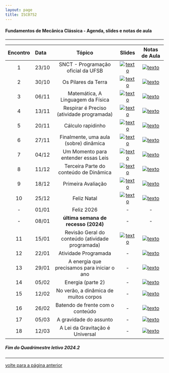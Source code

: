```yaml
---
layout: page
title: ISC0752
---
```

#### Fundamentos de Mecânica Clássica -  Agenda, slides e notas de aula  

---

| Encontro | Data  | Tópico | Slides | Notas de Aula |
| :---: | :--- |:---:| :---: | :--: |
| 1|23/10	| SNCT - Programação oficial da UFSB |  [![texto][pdf]][1] | [![texto][pdf]][1] |
| 2|30/10	| Os Pilares da Terra | [![texto][pdf]][2] | [![texto][pdf]][1] |
| 3|06/11	|	Matemática, A Linguagem da Física | [![texto][pdf]][3] | [![texto][pdf]][1] |
| 4|13/11	|	Respirar é Preciso (atividade programada) | [![texto][pdf]][4] | [![texto][pdf]][1] |
| 5|20/11	|	Cálculo rapidinho | [![texto][pdf]][5]  | [![texto][pdf]][1] |
| 6|27/11	|	Finalmente, uma aula (sobre) dinâmica | [![texto][pdf]][6] | [![texto][pdf]][1] |
| 7|04/12	|	Um Momento para entender essas Leis | [![texto][pdf]][7] | [![texto][pdf]][1] |
| 8|11/12	| Terceira Parte do conteúdo de Dinâmica | [![texto][pdf]][8] | [![texto][pdf]][1] |
| 9|18/12	|	Primeira Avaliação | [![texto][pdf]][9] | [![texto][pdf]][1] |
| 10|25/12	|	Feliz Natal | [![texto][pdf]][10]  | [![texto][pdf]][1] |
| - |01/01	| Feliz 2026 | - | - |
| - |08/01 | **última semana de recesso (2024)** | - | - |
| 11|15/01	|	 Revisão Geral do conteúdo (atividade programada)| [![texto][pdf]][11] | [![texto][pdf]][1] |
| 12|22/01	|	Atividade Programada | - | [![texto][pdf]][1] |  |
| 13|29/01	|	A energia que precisamos para iniciar o ano | - | [![texto][pdf]][1] |
| 14|05/02	|	 Energia (parte 2) | - | [![texto][pdf]][1] |  
| 15|12/02	|	No verão, a dinâmica de muitos corpos | - | [![texto][pdf]][1] |
| 16|26/02	|	Batendo de frente com o conteúdo | - | [![texto][pdf]][1] |
| 17|05/03	|	A gravidade do assunto | - | [![texto][pdf]][1] |  
| 18|12/03	|	A Lei da Gravitação é Universal | - | [![texto][pdf]][1] |


#####	Fim do Quadrimestre letivo 2024.2

---
[volte para a página anterior](https://itxesco.github.io/pages/aulas/ISC0752_index.html)  


[pdf]: https://itxesco.github.io/imagens/icones/icons16/pdf-icon.png  
[1]: https://itxesco.github.io/aulas/ISC0180/recursos/PlanoAtividadesES1.pdf "atualizar"  
[2]: https://itxesco.github.io/aulas/ISC0180/recursos/PlanoAtividadesES1.pdf "atualizar"
[3]: https://itxesco.github.io/aulas/ISC0180/recursos/PlanoAtividadesES1.pdf "atualizar"
[4]: https://itxesco.github.io/aulas/ISC0180/recursos/PlanoAtividadesES1.pdf "atualizar"
[5]: https://itxesco.github.io/aulas/ISC0180/recursos/PlanoAtividadesES1.pdf "atualizar"
[6]: https://itxesco.github.io/aulas/ISC0180/recursos/PlanoAtividadesES1.pdf "atualizar"
[7]: https://itxesco.github.io/aulas/ISC0180/recursos/PlanoAtividadesES1.pdf "atualizar"
[8]: https://itxesco.github.io/aulas/ISC0180/recursos/PlanoAtividadesES1.pdf "atualizar"
[9]: https://itxesco.github.io/aulas/ISC0180/recursos/PlanoAtividadesES1.pdf "atualizar"
[10]: https://itxesco.github.io/aulas/ISC0180/recursos/PlanoAtividadesES1.pdf "atualizar"
[11]: https://itxesco.github.io/aulas/ISC0180/recursos/PlanoAtividadesES1.pdf "atualizar"
